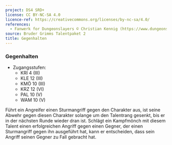 ```yaml
---
project: DS4 SRD+
license: CC BY-NC-SA 4.0
licence-ref: https://creativecommons.org/licenses/by-nc-sa/4.0/
references: 
  - Fanwerk for Dungeonslayers © Christian Kennig (https://www.dungeonslayers.net/)
source: Bruder Grimms Talentpaket 2
title: Gegenhalten
---
```


### Gegenhalten

- Zugangsstufen:
  - KRI 4 (III)
  - KLE 12 (III)
  - KMÖ 10 (III)
  - KRZ 12 (VI)
  - PAL 10 (V)
  - WAM 10 (V)

Führt ein Angreifer einen Sturmangriff gegen den Charakter aus, ist seine Abwehr gegen diesen Charakter solange um den Talentrang gesenkt, bis er in der nächsten Runde wieder dran ist. Schlägt ein Kampfmönch mit diesem Talent einen erfolgreichen Angriff gegen einen Gegner, der einen Sturmangriff gegen ihn ausgeführt hat, kann er entscheiden, dass sein Angriff seinen Gegner zu Fall gebracht hat.

